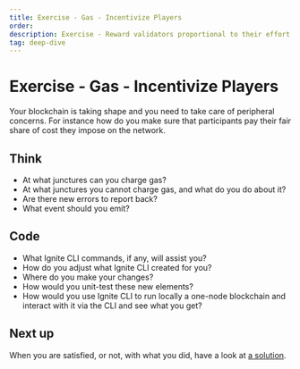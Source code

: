 ```yaml
---
title: Exercise - Gas - Incentivize Players
order:
description: Exercise - Reward validators proportional to their effort
tag: deep-dive
---
```


# Exercise - Gas - Incentivize Players

Your blockchain is taking shape and you need to take care of peripheral concerns. For instance how do you make sure that participants pay their fair share of cost they impose on the network.

## Think

* At what junctures can you charge gas?
* At what junctures you cannot charge gas, and what do you do about it?
* Are there new errors to report back?
* What event should you emit?

## Code

* What Ignite CLI commands, if any, will assist you?
* How do you adjust what Ignite CLI created for you?
* Where do you make your changes?
* How would you unit-test these new elements?
* How would you use Ignite CLI to run locally a one-node blockchain and interact with it via the CLI and see what you get?

## Next up

When you are satisfied, or not, with what you did, have a look at [a solution](../4-my-own-chain/gas-meter.md).
